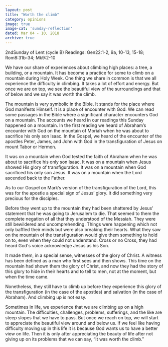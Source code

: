 ```yaml
---
layout: post
title: "Worth the climb"
category: opinions
image: true
image-cat: 'sunday-reflection'
dated: Mar 04 - 10, 2018
archive: true
---
```


2ndSunday of Lent (cycle B)
Readings:	Gen22:1-2, 9a, 10-13, 15-18; Rom8:31b-34; Mk9:2-10

We have our share of experiences about climbing high places: a tree, a building, or a mountain.  It has become a practice for some to climb on a mountain during Holy Week.  One thing we share in common is that we all experience the difficulty in climbing.  It takes a lot of effort and energy.  But once we are on top, we see the beautiful view of the surroundings and that of below and we say it was worth the climb.

The mountain is very symbolic in the Bible.  It stands for the place where God manifests Himself.  It is a place of encounter with God.  We can read some passages in the Bible where a significant character encounters God on a mountain.  The accounts we heard in our readings this Sunday happened on a mountain.  In the first reading we heard of Abraham’s encounter with God on the mountain of Moriah when he was about to sacrifice his only son Isaac.  In the Gospel, we heard of the encounter of the apostles Peter, James, and John with God in the transfiguration of Jesus on mount Tabor or Hermon.

It was on a mountain when God tested the faith of Abraham when he was about to sacrifice his only son Isaac.  It was on a mountain when Jesus showed His glory of transfiguration.  It was on a mountain when God sacrificed his only son Jesus.  It was on a mountain when the Lord ascended back to the Father.

As to our Gospel on Mark’s version of the transfiguration of the Lord, this was for the apostle a special sign of Jesus’ glory.  It did something very precious for the disciples.

Before they went up to the mountain they had been shattered by Jesus' statement that he was going to Jerusalem to die. That seemed to them the complete negation of all that they understood of the Messiah. They were still bewildered and uncomprehending. Things were happening which not only baffled their minds but were also breaking their hearts. What they saw on the mountain of the transfiguration would give them something to hold on to, even when they could not understand. Cross or no Cross, they had heard God's voice acknowledge Jesus as his Son.

It made them, in a special sense, witnesses of the glory of Christ. A witness has been defined as a man who first sees and then shows. This time on the mountain had shown them the glory of Christ, and now they had the story of this glory to hide in their hearts and to tell to men, not at the moment, but when the time came.

Nonetheless, they still have to climb up before they experience this glory of the transfiguration (in the case of the apostles) and salvation (in the case of Abraham).  And climbing up is not easy.

Sometimes in life, we experience that we are climbing up on a high mountain.  The difficulties, challenges, problems, sufferings, and the like are steep slopes that we have to pass.  But once we reach on top, we will start to appreciate the beautiful view around and below us.  If we feel like having difficulty moving up in this life it is because God wants us to have a better view on life.  Then it is only after appreciating the beauty of life after not giving up on its problems that we can say, “It was worth the climb.”